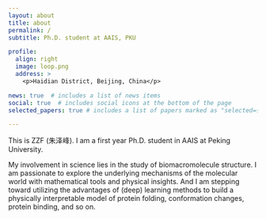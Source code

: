 ```yaml
---
layout: about
title: about
permalink: /
subtitle: Ph.D. student at AAIS, PKU

profile:
  align: right
  image: loop.png
  address: >
    <p>Haidian District, Beijing, China</p>

news: true  # includes a list of news items
social: true  # includes social icons at the bottom of the page
selected_papers: true # includes a list of papers marked as "selected={true}"

---
```


This is ZZF (朱泽峰). I am a first year Ph.D. student in AAIS at Peking University.

My involvement in science lies in the study of biomacromolecule structure.
I am passionate to explore the underlying mechanisms of the molecular world with mathematical tools and physical insights.
And I am stepping toward utilizing the advantages of (deep) learning methods to build a physically interpretable model of protein folding, conformation changes, protein binding, and so on.
